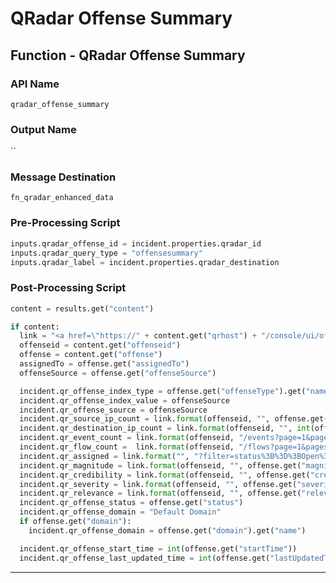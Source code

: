 <!--
    DO NOT MANUALLY EDIT THIS FILE
    THIS FILE IS AUTOMATICALLY GENERATED WITH resilient-sdk codegen
    Generated with resilient-sdk v51.0.1.0.695
-->

# QRadar Offense Summary

## Function - QRadar Offense Summary

### API Name
`qradar_offense_summary`

### Output Name
``

### Message Destination
`fn_qradar_enhanced_data`

### Pre-Processing Script
```python
inputs.qradar_offense_id = incident.properties.qradar_id
inputs.qradar_query_type = "offensesummary"
inputs.qradar_label = incident.properties.qradar_destination
```

### Post-Processing Script
```python
content = results.get("content")

if content:
  link = "<a href=\"https://" + content.get("qrhost") + "/console/ui/offenses/{0}{1}\" target=\"_blank\">{2}</a>"
  offenseid = content.get("offenseid")
  offense = content.get("offense")
  assignedTo = offense.get("assignedTo")
  offenseSource = offense.get("offenseSource")

  incident.qr_offense_index_type = offense.get("offenseType").get("name")
  incident.qr_offense_index_value = offenseSource
  incident.qr_offense_source = offenseSource
  incident.qr_source_ip_count = link.format(offenseid, "", offense.get("sourceCount"))
  incident.qr_destination_ip_count = link.format(offenseid, "", int(offense.get("remoteDestinationCount")) + int(offense.get("localDestinationCount")))
  incident.qr_event_count = link.format(offenseid, "/events?page=1&pagesize=10", offense.get("eventCount"))
  incident.qr_flow_count =  link.format(offenseid, "/flows?page=1&pagesize=10", offense.get("flowCount"))
  incident.qr_assigned = link.format("", "?filter=status%3B%3D%3BOpen%3BOPEN&filter=assignedTo%3B%3D%3B%3B{}&page=1&pagesize=10".format(assignedTo if assignedTo else ""), assignedTo) if assignedTo else "Unassigned"
  incident.qr_magnitude = link.format(offenseid, "", offense.get("magnitude"))
  incident.qr_credibility = link.format(offenseid, "", offense.get("credibility"))
  incident.qr_severity = link.format(offenseid, "", offense.get("severity"))
  incident.qr_relevance = link.format(offenseid, "", offense.get("relevance"))
  incident.qr_offense_status = offense.get("status")
  incident.qr_offense_domain = "Default Domain"
  if offense.get("domain"):
    incident.qr_offense_domain = offense.get("domain").get("name")

  incident.qr_offense_start_time = int(offense.get("startTime"))
  incident.qr_offense_last_updated_time = int(offense.get("lastUpdatedTime"))
```

---

